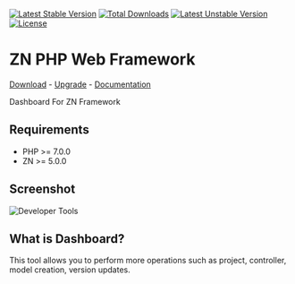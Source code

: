 [![Latest Stable Version](https://poser.pugx.org/znframework/developer-tools/v/stable)](https://packagist.org/packages/znframework/developer-tools)
[![Total Downloads](https://poser.pugx.org/znframework/developer-tools/downloads)](https://packagist.org/packages/znframework/developer-tools)
[![Latest Unstable Version](https://poser.pugx.org/znframework/developer-tools/v/unstable)](https://packagist.org/packages/znframework/developer-tools)
[![License](https://poser.pugx.org/znframework/developer-tools/license)](https://packagist.org/packages/znframework/developer-tools)

# ZN PHP Web Framework
[Download](http://www.znframework.com/framework/download) - 
[Upgrade](http://www.znframework.com/framework/upgrade) - 
[Documentation](http://www.znframework.com/documentation)

<p>Dashboard For ZN Framework</p>

## Requirements

* PHP >= 7.0.0
* ZN  >= 5.0.0

## Screenshot


![Developer Tools](https://cloud.teslaerp.com/tesla/Application/Resources/Uploads/znframework/gallery/zn/1495141581_developer-tools.png)

## What is Dashboard?

This tool allows you to perform more operations such as project, controller, model creation, version updates.